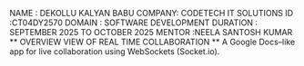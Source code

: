 NAME : DEKOLLU KALYAN BABU COMPANY: CODETECH IT SOLUTIONS ID :CT04DY2570 DOMAIN : SOFTWARE DEVELOPMENT DURATION : SEPTEMBER 2025 TO OCTOBER 2025 MENTOR :NEELA SANTOSH KUMAR
** OVERVIEW VIEW OF REAL TIME COLLABORATION **
A Google Docs–like app for live collaboration using WebSockets (Socket.io).
